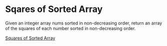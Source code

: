 # Sqares of Sorted Array

Given an integer array nums sorted in non-decreasing order, return an array of the squares of each number sorted in non-decreasing order.

[Squares of Sorted Array](https://leetcode.com/problems/squares-of-a-sorted-array/)
